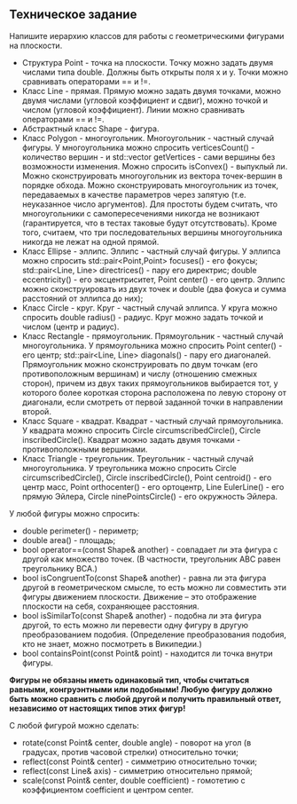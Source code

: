 ## Техническое задание

Напишите иерархию классов для работы с геометрическими фигурами на плоскости.
* Структура Point - точка на плоскости. Точку можно задать двумя числами типа double. Должны быть открыты поля x и y. Точки можно сравнивать операторами == и !=.
* Класс Line - прямая. Прямую можно задать двумя точками, можно двумя числами (угловой коэффициент и сдвиг), можно точкой и числом (угловой коэффициент). Линии можно сравнивать операторами == и !=.
* Абстрактный класс Shape - фигура.
* Класс Polygon - многоугольник. Многоугольник - частный случай фигуры. У многоугольника можно спросить verticesCount() - количество вершин - и std::vector<Point> getVertices - сами вершины без возможности изменения. Можно спросить isConvex() - выпуклый ли. Можно сконструировать многоугольник из вектора точек-вершин в порядке обхода. Можно сконструировать многоугольник из точек, передаваемых в качестве параметров через запятую (т.е. неуказанное число аргументов). Для простоты будем считать, что многоугольники с самопересечениями никогда не возникают (гарантируется, что в тестах таковые будут отсутствовать). Кроме того, считаем, что три последовательных вершины многоугольника никогда не лежат на одной прямой.
* Класс Ellipse - эллипс. Эллипс - частный случай фигуры. У эллипса можно спросить std::pair<Point,Point> focuses() - его фокусы; std::pair<Line, Line> directrices() - пару его директрис; double eccentricity() - его эксцентриситет, Point center() - его центр. Эллипс можно сконструировать из двух точек и double (два фокуса и сумма расстояний от эллипса до них);
* Класс Circle - круг. Круг - частный случай эллипса. У круга можно спросить double radius() - радиус. Круг можно задать точкой и числом (центр и радиус).
* Класс Rectangle - прямоугольник. Прямоугольник - частный случай многоугольника. У прямоугольника можно спросить Point center() - его центр; std::pair<Line, Line> diagonals() - пару его диагоналей. Прямоугольник можно сконструировать по двум точкам (его противоположным вершинам) и числу (отношению смежных сторон), причем из двух таких прямоугольников выбирается тот, у которого более короткая сторона расположена по левую сторону от диагонали, если смотреть от первой заданной точки в направлении второй.
* Класс Square - квадрат. Квадрат - частный случай прямоугольника. У квадрата можно спросить Circle circumscribedCircle(), Circle inscribedCircle(). Квадрат можно задать двумя точками - противоположными вершинами.
* Класс Triangle - треугольник. Треугольник - частный случай многоугольника. У треугольника можно спросить Circle circumscribedCircle(), Circle inscribedCircle(), Point centroid() - его центр масс, Point orthocenter() - его ортоцентр, Line EulerLine() - его прямую Эйлера, Circle ninePointsCircle() - его окружность Эйлера.

У любой фигуры можно спросить:
* double perimeter() - периметр;
* double area() - площадь;
* bool operator==(const Shape& another) - совпадает ли эта фигура с другой как множество точек. (В частности, треугольник ABC равен треугольнику BCA.)
* bool isCongruentTo(const Shape& another) - равна ли эта фигура другой в геометрическом смысле, то есть можно ли совместить эти фигуры движением плоскости. Движение – это отображение плоскости на себя, сохраняющее расстояния.
* bool isSimilarTo(const Shape& another) - подобна ли эта фигура другой, то есть можно ли перевести одну фигуру в другую преобразованием подобия. (Определение преобразования подобия, кто не знает, можно посмотреть в Википедии.)
* bool containsPoint(const Point& point) - находится ли точка внутри фигуры.

**Фигуры не обязаны иметь одинаковый тип, чтобы считаться равными, конгруэнтными или подобными! Любую фигуру должно быть можно сравнить с любой другой и получить правильный ответ, независимо от настоящих типов этих фигур!**

С любой фигурой можно сделать:
* rotate(const Point& center, double angle) - поворот на угол (в градусах, против часовой стрелки) относительно точки;
* reflect(const Point& center) - симметрию относительно точки;
* reflect(const Line& axis) - симметрию относительно прямой;
* scale(const Point& center, double coefficient) - гомотетию с коэффициентом coefficient и центром center.